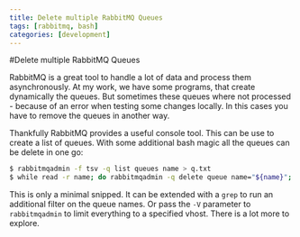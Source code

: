 ```yaml
---
title: Delete multiple RabbitMQ Queues
tags: [rabbitmq, bash]
categories: [development]
---
```

#Delete multiple RabbitMQ Queues

RabbitMQ is a great tool to handle a lot of data and process them asynchronously. At my work, we have some programs, that
create dynamically the queues. 
But sometimes these queues where not processed - because of an error when testing some changes locally. In this cases you
have to remove the queues in another way.

Thankfully RabbitMQ provides a useful console tool. This can be use to create a list of queues. With some additional bash
magic all the queues can be delete in one go:
```bash
$ rabbitmqadmin -f tsv -q list queues name > q.txt
$ while read -r name; do rabbitmqadmin -q delete queue name="${name}"; done < q.txt
```
This is only a minimal snipped. It can be extended with a `grep` to run an additional filter on the queue names. Or
pass the `-V` parameter to `rabbitmqadmin` to limit everything to a specified vhost.
There is a lot more to explore. 
